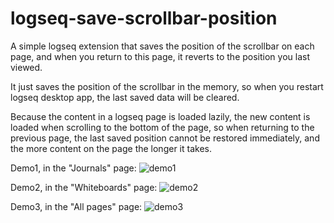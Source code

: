 # logseq-save-scrollbar-position

A simple logseq extension that saves the position of the scrollbar on each page, and when you return to this page, it reverts to the position you last viewed.

It just saves the position of the scrollbar in the memory, so when you restart logseq desktop app, the last saved data will be cleared.

Because the content in a logseq page is loaded lazily, the new content is loaded when scrolling to the bottom of the page, so when returning to the previous page, the last saved position cannot be restored immediately, and the more content on the page the longer it takes.

Demo1, in the "Journals" page: 
![demo1](./demo1.gif)

Demo2, in the "Whiteboards" page:
![demo2](./demo2.gif)

Demo3, in the "All pages" page:
![demo3](./demo3.gif)
